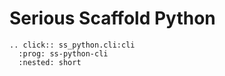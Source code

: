 # Serious Scaffold Python

```{eval-rst}
.. click:: ss_python.cli:cli
  :prog: ss-python-cli
  :nested: short
```
